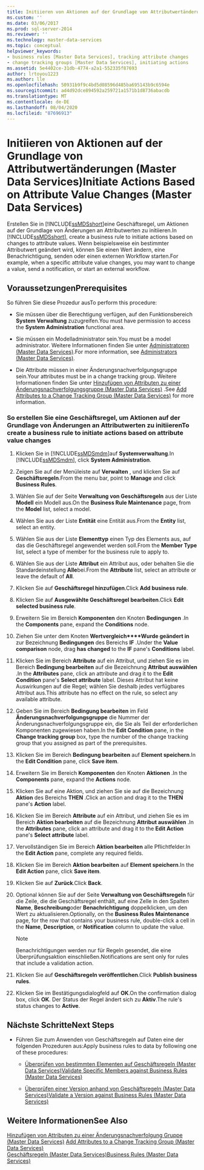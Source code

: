 ```yaml
---
title: Initiieren von Aktionen auf der Grundlage von Attributwertänderungen (Master Data Services) | Microsoft-Dokumentation
ms.custom: ''
ms.date: 03/06/2017
ms.prod: sql-server-2014
ms.reviewer: ''
ms.technology: master-data-services
ms.topic: conceptual
helpviewer_keywords:
- business rules [Master Data Services], tracking attribute changes
- change tracking groups [Master Data Services], initiating actions
ms.assetid: 5e4402ce-31db-4774-a2a1-552335f87693
author: lrtoyou1223
ms.author: lle
ms.openlocfilehash: 50931b9f9c4bd5d08596d485ba695143b9c6594e
ms.sourcegitcommit: ad4d92dce894592a259721a1571b1d8736abacdb
ms.translationtype: MT
ms.contentlocale: de-DE
ms.lasthandoff: 08/04/2020
ms.locfileid: "87696913"
---
```

# <a name="initiate-actions-based-on-attribute-value-changes-master-data-services"></a><span data-ttu-id="97700-102">Initiieren von Aktionen auf der Grundlage von Attributwertänderungen (Master Data Services)</span><span class="sxs-lookup"><span data-stu-id="97700-102">Initiate Actions Based on Attribute Value Changes (Master Data Services)</span></span>
  <span data-ttu-id="97700-103">Erstellen Sie in [!INCLUDE[ssMDSshort](../includes/ssmdsshort-md.md)]eine Geschäftsregel, um Aktionen auf der Grundlage von Änderungen an Attributwerten zu initiieren.</span><span class="sxs-lookup"><span data-stu-id="97700-103">In [!INCLUDE[ssMDSshort](../includes/ssmdsshort-md.md)], create a business rule to initiate actions based on changes to attribute values.</span></span> <span data-ttu-id="97700-104">Wenn beispielsweise ein bestimmter Attributwert geändert wird, können Sie einen Wert ändern, eine Benachrichtigung, senden oder einen externen Workflow starten.</span><span class="sxs-lookup"><span data-stu-id="97700-104">For example, when a specific attribute value changes, you may want to change a value, send a notification, or start an external workflow.</span></span>  
  
## <a name="prerequisites"></a><span data-ttu-id="97700-105">Voraussetzungen</span><span class="sxs-lookup"><span data-stu-id="97700-105">Prerequisites</span></span>  
 <span data-ttu-id="97700-106">So führen Sie diese Prozedur aus</span><span class="sxs-lookup"><span data-stu-id="97700-106">To perform this procedure:</span></span>  
  
-   <span data-ttu-id="97700-107">Sie müssen über die Berechtigung verfügen, auf den Funktionsbereich **System Verwaltung** zuzugreifen.</span><span class="sxs-lookup"><span data-stu-id="97700-107">You must have permission to access the **System Administration** functional area.</span></span>  
  
-   <span data-ttu-id="97700-108">Sie müssen ein Modelladministrator sein.</span><span class="sxs-lookup"><span data-stu-id="97700-108">You must be a model administrator.</span></span> <span data-ttu-id="97700-109">Weitere Informationen finden Sie unter [Administratoren &#40;Master Data Services&#41;](administrators-master-data-services.md).</span><span class="sxs-lookup"><span data-stu-id="97700-109">For more information, see [Administrators &#40;Master Data Services&#41;](administrators-master-data-services.md).</span></span>  
  
-   <span data-ttu-id="97700-110">Die Attribute müssen in einer Änderungsnachverfolgungsgruppe sein.</span><span class="sxs-lookup"><span data-stu-id="97700-110">Your attributes must be in a change tracking group.</span></span> <span data-ttu-id="97700-111">Weitere Informationen finden Sie unter [Hinzufügen von Attributen zu einer Änderungsnachverfolgungsgruppe &#40;Master Data Services&#41;](../../2014/master-data-services/add-attributes-to-a-change-tracking-group-master-data-services.md) .</span><span class="sxs-lookup"><span data-stu-id="97700-111">See [Add Attributes to a Change Tracking Group &#40;Master Data Services&#41;](../../2014/master-data-services/add-attributes-to-a-change-tracking-group-master-data-services.md) for more information.</span></span>  
  
### <a name="to-create-a-business-rule-to-initiate-actions-based-on-attribute-value-changes"></a><span data-ttu-id="97700-112">So erstellen Sie eine Geschäftsregel, um Aktionen auf der Grundlage von Änderungen an Attributwerten zu initiieren</span><span class="sxs-lookup"><span data-stu-id="97700-112">To create a business rule to initiate actions based on attribute value changes</span></span>  
  
1.  <span data-ttu-id="97700-113">Klicken Sie in [!INCLUDE[ssMDSmdm](../includes/ssmdsmdm-md.md)]auf **Systemverwaltung**.</span><span class="sxs-lookup"><span data-stu-id="97700-113">In [!INCLUDE[ssMDSmdm](../includes/ssmdsmdm-md.md)], click **System Administration**.</span></span>  
  
2.  <span data-ttu-id="97700-114">Zeigen Sie auf der Menüleiste auf **Verwalten** , und klicken Sie auf **Geschäftsregeln**.</span><span class="sxs-lookup"><span data-stu-id="97700-114">From the menu bar, point to **Manage** and click **Business Rules**.</span></span>  
  
3.  <span data-ttu-id="97700-115">Wählen Sie auf der Seite **Verwaltung von Geschäftsregeln** aus der Liste **Modell** ein Modell aus.</span><span class="sxs-lookup"><span data-stu-id="97700-115">On the **Business Rule Maintenance** page, from the **Model** list, select a model.</span></span>  
  
4.  <span data-ttu-id="97700-116">Wählen Sie aus der Liste **Entität** eine Entität aus.</span><span class="sxs-lookup"><span data-stu-id="97700-116">From the **Entity** list, select an entity.</span></span>  
  
5.  <span data-ttu-id="97700-117">Wählen Sie aus der Liste **Elementtyp** einen Typ des Elements aus, auf das die Geschäftsregel angewendet werden soll.</span><span class="sxs-lookup"><span data-stu-id="97700-117">From the **Member Type** list, select a type of member for the business rule to apply to.</span></span>  
  
6.  <span data-ttu-id="97700-118">Wählen Sie aus der Liste **Attribut** ein Attribut aus, oder behalten Sie die Standardeinstellung **Alle**bei.</span><span class="sxs-lookup"><span data-stu-id="97700-118">From the **Attribute** list, select an attribute or leave the default of **All**.</span></span>  
  
7.  <span data-ttu-id="97700-119">Klicken Sie auf **Geschäftsregel hinzufügen**.</span><span class="sxs-lookup"><span data-stu-id="97700-119">Click **Add business rule**.</span></span>  
  
8.  <span data-ttu-id="97700-120">Klicken Sie auf **Ausgewählte Geschäftsregel bearbeiten**.</span><span class="sxs-lookup"><span data-stu-id="97700-120">Click **Edit selected business rule**.</span></span>  
  
9. <span data-ttu-id="97700-121">Erweitern Sie im Bereich **Komponenten** den Knoten **Bedingungen** .</span><span class="sxs-lookup"><span data-stu-id="97700-121">In the **Components** pane, expand the **Conditions** node.</span></span>  
  
10. <span data-ttu-id="97700-122">Ziehen Sie unter dem Knoten **Wertvergleich\*\*\*\*Wurde geändert in** zur Bezeichnung **Bedingungen** des Bereichs **IF** .</span><span class="sxs-lookup"><span data-stu-id="97700-122">Under the **Value comparison** node, drag **has changed** to the **IF** pane's **Conditions** label.</span></span>  
  
11. <span data-ttu-id="97700-123">Klicken Sie im Bereich **Attribute** auf ein Attribut, und ziehen Sie es im Bereich **Bedingung bearbeiten** auf die Bezeichnung **Attribut auswählen** .</span><span class="sxs-lookup"><span data-stu-id="97700-123">In the **Attributes** pane, click an attribute and drag it to the **Edit Condition** pane's **Select attribute** label.</span></span> <span data-ttu-id="97700-124">Dieses Attribut hat keine Auswirkungen auf die Regel; wählen Sie deshalb jedes verfügbares Attribut aus.</span><span class="sxs-lookup"><span data-stu-id="97700-124">This attribute has no effect on the rule, so select any available attribute.</span></span>  
  
12. <span data-ttu-id="97700-125">Geben Sie im Bereich **Bedingung bearbeiten** im Feld **Änderungsnachverfolgungsgruppe** die Nummer der Änderungsnachverfolgungsgruppe ein, die Sie als Teil der erforderlichen Komponenten zugewiesen haben.</span><span class="sxs-lookup"><span data-stu-id="97700-125">In the **Edit Condition** pane, in the **Change tracking group** box, type the number of the change tracking group that you assigned as part of the prerequisites.</span></span>  
  
13. <span data-ttu-id="97700-126">Klicken Sie im Bereich **Bedingung bearbeiten** auf **Element speichern**.</span><span class="sxs-lookup"><span data-stu-id="97700-126">In the **Edit Condition** pane, click **Save item**.</span></span>  
  
14. <span data-ttu-id="97700-127">Erweitern Sie im Bereich **Komponenten** den Knoten **Aktionen** .</span><span class="sxs-lookup"><span data-stu-id="97700-127">In the **Components** pane, expand the **Actions** node.</span></span>  
  
15. <span data-ttu-id="97700-128">Klicken Sie auf eine Aktion, und ziehen Sie sie auf die Bezeichnung **Aktion** des Bereichs **THEN** .</span><span class="sxs-lookup"><span data-stu-id="97700-128">Click an action and drag it to the **THEN** pane's **Action** label.</span></span>  
  
16. <span data-ttu-id="97700-129">Klicken Sie im Bereich **Attribute** auf ein Attribut, und ziehen Sie es im Bereich **Aktion bearbeiten** auf die Bezeichnung **Attribut auswählen** .</span><span class="sxs-lookup"><span data-stu-id="97700-129">In the **Attributes** pane, click an attribute and drag it to the **Edit Action** pane's **Select attribute** label.</span></span>  
  
17. <span data-ttu-id="97700-130">Vervollständigen Sie im Bereich **Aktion bearbeiten** alle Pflichtfelder.</span><span class="sxs-lookup"><span data-stu-id="97700-130">In the **Edit Action** pane, complete any required fields.</span></span>  
  
18. <span data-ttu-id="97700-131">Klicken Sie im Bereich **Aktion bearbeiten** auf **Element speichern**.</span><span class="sxs-lookup"><span data-stu-id="97700-131">In the **Edit Action** pane, click **Save item**.</span></span>  
  
19. <span data-ttu-id="97700-132">Klicken Sie auf **Zurück**.</span><span class="sxs-lookup"><span data-stu-id="97700-132">Click **Back**.</span></span>  
  
20. <span data-ttu-id="97700-133">Optional können Sie auf der Seite **Verwaltung von Geschäftsregeln** für die Zeile, die die Geschäftsregel enthält, auf eine Zelle in den Spalten **Name**, **Beschreibung**oder **Benachrichtigung** doppelklicken, um den Wert zu aktualisieren.</span><span class="sxs-lookup"><span data-stu-id="97700-133">Optionally, on the **Business Rules Maintenance** page, for the row that contains your business rule, double-click a cell in the **Name**, **Description**, or **Notification** column to update the value.</span></span>  
  
    > [!NOTE]  
    >  <span data-ttu-id="97700-134">Benachrichtigungen werden nur für Regeln gesendet, die eine Überprüfungsaktion einschließen.</span><span class="sxs-lookup"><span data-stu-id="97700-134">Notifications are sent only for rules that include a validation action.</span></span>  
  
21. <span data-ttu-id="97700-135">Klicken Sie auf **Geschäftsregeln veröffentlichen**.</span><span class="sxs-lookup"><span data-stu-id="97700-135">Click **Publish business rules**.</span></span>  
  
22. <span data-ttu-id="97700-136">Klicken Sie im Bestätigungsdialogfeld auf **OK**.</span><span class="sxs-lookup"><span data-stu-id="97700-136">On the confirmation dialog box, click **OK**.</span></span> <span data-ttu-id="97700-137">Der Status der Regel ändert sich zu **Aktiv**.</span><span class="sxs-lookup"><span data-stu-id="97700-137">The rule's status changes to **Active**.</span></span>  
  
## <a name="next-steps"></a><span data-ttu-id="97700-138">Nächste Schritte</span><span class="sxs-lookup"><span data-stu-id="97700-138">Next Steps</span></span>  
  
-   <span data-ttu-id="97700-139">Führen Sie zum Anwenden von Geschäftsregeln auf Daten eine der folgenden Prozeduren aus:</span><span class="sxs-lookup"><span data-stu-id="97700-139">Apply business rules to data by following one of these procedures:</span></span>  
  
    -   [<span data-ttu-id="97700-140">Überprüfen von bestimmten Elementen auf Geschäftsregeln &#40;Master Data Services&#41;</span><span class="sxs-lookup"><span data-stu-id="97700-140">Validate Specific Members against Business Rules &#40;Master Data Services&#41;</span></span>](../../2014/master-data-services/validate-specific-members-against-business-rules-master-data-services.md)  
  
    -   [<span data-ttu-id="97700-141">Überprüfen einer Version anhand von Geschäftsregeln &#40;Master Data Services&#41;</span><span class="sxs-lookup"><span data-stu-id="97700-141">Validate a Version against Business Rules &#40;Master Data Services&#41;</span></span>](../../2014/master-data-services/validate-a-version-against-business-rules-master-data-services.md)  
  
## <a name="see-also"></a><span data-ttu-id="97700-142">Weitere Informationen</span><span class="sxs-lookup"><span data-stu-id="97700-142">See Also</span></span>  
 <span data-ttu-id="97700-143">[Hinzufügen von Attributen zu einer Änderungsnachverfolgung Gruppe &#40;Master Data Services&#41;](../../2014/master-data-services/add-attributes-to-a-change-tracking-group-master-data-services.md) </span><span class="sxs-lookup"><span data-stu-id="97700-143">[Add Attributes to a Change Tracking Group &#40;Master Data Services&#41;](../../2014/master-data-services/add-attributes-to-a-change-tracking-group-master-data-services.md) </span></span>  
 [<span data-ttu-id="97700-144">Geschäftsregeln &#40;Master Data Services&#41;</span><span class="sxs-lookup"><span data-stu-id="97700-144">Business Rules &#40;Master Data Services&#41;</span></span>](../../2014/master-data-services/business-rules-master-data-services.md)  
  
  
